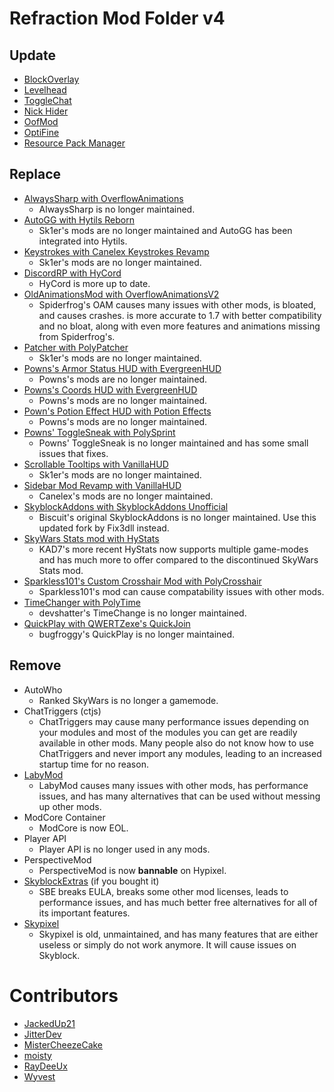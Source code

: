 # Refraction Mod Folder v4

## Update

* [BlockOverlay](https://github.com/SkyblockClient/SkyblockClient-REPO/raw/refs/heads/main/files/mods/Block_Overlay_4.0.3.jar)
* [Levelhead](https://sk1er.club/mods/level_head)
* [ToggleChat](https://github.com/boomboompower/ToggleChat/releases/latest)
* [Nick Hider](https://sk1er.club/mods/nick_hider)
* [OofMod](https://github.com/Deftu/OofMod/releases/latest)
* [OptiFine](https://optifine.net/download?f=preview_OptiFine_1.8.9_HD_U_M5.jar)
* [Resource Pack Manager](https://skyclient-files.pages.dev/Resource_Pack_Manager_1.2.jar)

## Replace

* [AlwaysSharp with OverflowAnimations](https://modrinth.com/mod/overflowanimations)
    * AlwaysSharp is no longer maintained.
* [AutoGG with Hytils Reborn](https://modrinth.com/mod/hytils)
    * Sk1er's mods are no longer maintained and AutoGG has been integrated into Hytils.
* [Keystrokes with Canelex Keystrokes Revamp](https://modrinth.com/mod/keystrokes)
    * Sk1er's mods are no longer maintained.
* [DiscordRP with HyCord](https://github.com/DeDiamondPro/HyCord/releases/latest)
    * HyCord is more up to date.
* [OldAnimationsMod with OverflowAnimationsV2](https://github.com/Polyfrost/OverflowAnimationsV2/releases/latest)
    * Spiderfrog's OAM causes many issues with other mods, is bloated, and causes crashes. is more accurate to 1.7 with better compatibility and no bloat, along with even more features and animations missing from Spiderfrog's.
* [Patcher with PolyPatcher](https://modrinth.com/mod/patcher)
    * Sk1er's mods are no longer maintained.
* [Powns's Armor Status HUD with EvergreenHUD](https://modrinth.com/mod/evergreenhud)
    * Powns's mods are no longer maintained.
* [Powns's Coords HUD with EvergreenHUD](https://modrinth.com/mod/evergreenhud)
    * Powns's mods are no longer maintained.
* [Pown's Potion Effect HUD with Potion Effects](https://github.com/Tellinq/Potion-Effects/releases/latest)
    * Powns's mods are no longer maintained.
* [Powns' ToggleSneak with PolySprint](https://modrinth.com/mod/polysprint)
    * Powns' ToggleSneak is no longer maintained and has some small issues that fixes.
* [Scrollable Tooltips with VanillaHUD](https://github.com/mod/vanillahud)
    * Sk1er's mods are no longer maintained.
* [Sidebar Mod Revamp with VanillaHUD](https://github.com/mod/vanillahud)
    * Canelex's mods are no longer maintained.
* [SkyblockAddons with SkyblockAddons Unofficial](https://modrinth.com/mod/skyblockaddons-unofficial)
    * Biscuit's original SkyblockAddons is no longer maintained. Use this updated fork by Fix3dll instead.
* [SkyWars Stats mod with HyStats](https://cdn.discordapp.com/attachments/796895966414110751/1062109449810092142/HyStats-v4.0_1.8.9.jar)
    * KAD7's more recent HyStats now supports multiple game-modes and has much more to offer compared to the discontinued SkyWars Stats mod.
* [Sparkless101's Custom Crosshair Mod with PolyCrosshair](https://modrinth.com/mod/polycrosshair)
    * Sparkless101's mod can cause compatability issues with other mods.
* [TimeChanger with PolyTime](https://modrinth.com/mod/polytime)
    * devshatter's TimeChange is no longer maintained.
* [QuickPlay with QWERTZexe's QuickJoin](https://modrinth.com/mod/quickjoin)
    * bugfroggy's QuickPlay is no longer maintained.

## Remove

* AutoWho
    * Ranked SkyWars is no longer a gamemode.
* ChatTriggers (ctjs)
    * ChatTriggers may cause many performance issues depending on your modules and most of the modules you can get are readily available in other mods. Many people also do not know how to use ChatTriggers and never import any modules, leading to an increased startup time for no reason.
* [LabyMod](https://alternatives.microcontrollers.dev/1.8.9/labymod)
    * LabyMod causes many issues with other mods, has performance issues, and has many alternatives that can be used without messing up other mods.
* ModCore Container
    * ModCore is now EOL.
* Player API
    * Player API is no longer used in any mods.
* PerspectiveMod
    * PerspectiveMod is now **bannable** on Hypixel.
* [SkyblockExtras](https://alternatives.microcontrollers.dev/1.8.9/skyblockextras) (if you bought it)
    * SBE breaks EULA, breaks some other mod licenses, leads to performance issues, and has much better free alternatives for all of its important features.
* [Skypixel](https://alternatives.microcontrollers.dev/1.8.9/skypixel)
    * Skypixel is old, unmaintained, and has many features that are either useless or simply do not work anymore. It will cause issues on Skyblock.

# Contributors

* [JackedUp21](https://github.com/JackedUp21)
* [JitterDev](https://github.com/JitterDev)
* [MisterCheezeCake](https://github.com/MisterCheezeCake)
* [moisty](https://github.com/Mqisty)
* [RayDeeUx](https://github.com/RayDeeUx)
* [Wyvest](https://github.com/wyvest)